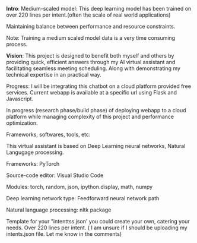 **Intro**: Medium-scaled model: This deep learning model has been trained on over 220 lines per intent.(often the scale of real world applications)

Maintaining balance between performance and resource constraints.

Note: Training a medium scaled model data is a very time consuming process.


**Vision**: This project is designed to benefit both myself and others by providing quick, efficient answers through my AI virtual assistant and facilitating seamless meeting scheduling. Along with demonstrating my technical expertise in an practical way.


Progress: I will be integrating this chatbot on a cloud platform provided free services.
Current webapp is available at a specific url using Flask and Javascript.

In progress (research phase/build phase) of deploying webapp to a cloud platform while managing complexity of this project and performance optimization.



Frameworks, softwares, tools, etc: 

This virtual assistant is based on Deep Learning neural networks, Natural Langugage processing.

Frameworks: PyTorch

Source-code editor: Visual Studio Code

Modules: torch, random, json, ipython.display, math, numpy

Deep learning network type: Feedforward neural network path

Natural language processing: nltk package


Template for your "intenttss.json' you could create your own, catering your needs.
Over 220 lines per intent.
( I am unsure if I should be uploading my intents.json file. Let me know in the comments)





    

